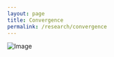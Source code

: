 ```yaml
---
layout: page
title: Convergence
permalink: /research/convergence
---
```


![Image](/figures/iterate.gif)
